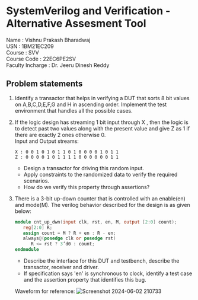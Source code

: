 # SystemVerilog and Verification - Alternative Assesment Tool
Name : Vishnu Prakash Bharadwaj <br>
USN : 1BM21EC209 <br>
Course : SVV <br>
Course Code : 22EC6PE2SV <br>
Faculty Incharge : Dr. Jeeru Dinesh Reddy <br>

## Problem statements
1. Identify a transactor that helps in verifying a DUT that sorts 8 bit values on A,B,C,D,E,F,G and H in ascending order. Implement the test environment that handles all the possible cases.
2. If the logic design has streaming 1 bit input through X , then the logic is to detect past two values along with the present value and give Z as 1 if there are exactly 2 ones otherwise 0. <br>
   Input and Output streams:

   ```
   X : 0 0 1 0 1 0 1 1 0 1 0 0 0 0 1 0 1 1
   Z : 0 0 0 0 1 0 1 1 1 1 0 0 0 0 0 0 1 1
   ```

   - Design a transactor for driving this random input.
   - Apply constraints to the randomized data to verify the required scenarios.
   - How do we verify this property through assertions?
4. There is a 3-bit up-down counter that is controlled with an enable(en) and mode(M). The verilog behavior described for the design is as given below:
   ```verilog
   module cnt_up_dwn(input clk, rst, en, M, output [2:0] count);
      reg[2:0] R;
      assign count = M ? R + en : R - en;
      always@(posedge clk or posedge rst)
         R <= rst ? 3’d0 : count;
   endmodule
   ```
   - Describe the interface for this DUT and testbench, describe the transactor, receiver and driver.
   - If specification says 'en' is synchronous to clock, identify a test case and the assertion property that identifies this bug.
   
   Waveform for reference:
   ![Screenshot 2024-06-02 210733](https://github.com/VishnuPrakashBharadwaj/1BM21EC209_SVV_AAT/assets/39427770/8601cae3-fa81-484c-84a4-7216b7d63536)
